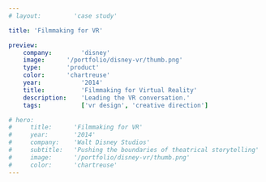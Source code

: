 ```yaml
---
# layout:         'case study'

title: 'Filmmaking for VR'

preview:
    company:        'disney'
    image:      '/portfolio/disney-vr/thumb.png'
    type:       'product'
    color:      'chartreuse'
    year:           '2014'
    title:          'Filmmaking for Virtual Reality'
    description:    'Leading the VR conversation.'
    tags:           ['vr design', 'creative direction']

# hero:
#     title:      'Filmmaking for VR'
#     year:       '2014'
#     company:    'Walt Disney Studios'
#     subtitle:   'Pushing the boundaries of theatrical storytelling'
#     image:      '/portfolio/disney-vr/thumb.png'
#     color:      'chartreuse'
---
```

<script setup>
    import Page from './disney-vr.vue'
</script>
<Page></Page>
<!-- ## Challenge
The challenge was to educate and inspire A-list filmmakers and studio executives on the potential of VR and how it could be used to tell theatrical-level stories.

## Process
VR reached an inflection point &mdash; the tech was just entering the consumer space and it was mature enough that filmmakers started to consider it a serious storytelling medium.

Disney Studios has been a filmmaking innovator for nearly a centry. I worked closely with filmmakers, studio executives, engineers, and my design team to keep Disney at the forefront of theatrical storytelling innovation.

## Outcome
We delivered groundbreaking, multi-platform VR experiences that showcased VR's potential for theatrical-level filmmaking and storytelling along with an end-to-end product experience spanning physical, mobile, web, and of course, VR.

We also hosted a VR conference on the Disney Studio Lot where we showcased our VR experiences along with VR from other major film studios.

## Role
I owned the experience design, leading the cross-functional R&D team and managing a team of senior designers. -->